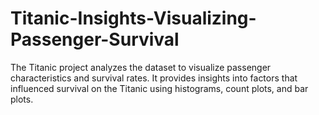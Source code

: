 # Titanic-Insights-Visualizing-Passenger-Survival
The Titanic project analyzes the dataset to visualize passenger characteristics and survival rates. It provides insights into factors that influenced survival on the Titanic using histograms, count plots, and bar plots.
